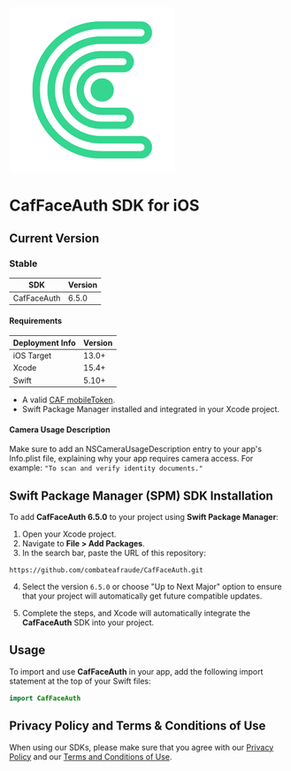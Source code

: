![Caf](https://github.com/combateafraude/iOS/raw/main/images/caf_icon.png)

# CafFaceAuth SDK for iOS

## Current Version

### Stable

| SDK            | Version |
| -------------- | ------- |
| CafFaceAuth   | 6.5.0   |

#### Requirements

| Deployment Info | Version       |
| --------------- | ------------- |
| iOS Target      | 13.0+         |
| Xcode           | 15.4+         |
| Swift           | 5.10+         |

- A valid [CAF mobileToken](https://docs.caf.io/sdks/access-token).
- Swift Package Manager installed and integrated in your Xcode project.

#### Camera Usage Description

Make sure to add an NSCameraUsageDescription entry to your app's Info.plist file, explaining why your app requires camera access. For example: `"To scan and verify identity documents."`

## Swift Package Manager (SPM) SDK Installation

To add **CafFaceAuth 6.5.0** to your project using **Swift Package Manager**:

1. Open your Xcode project.
2. Navigate to **File > Add Packages**.
3. In the search bar, paste the URL of this repository:
```console
https://github.com/combateafraude/CafFaceAuth.git
```
4. Select the version `6.5.0` or choose "Up to Next Major" option to ensure that your project will automatically get future compatible updates.

5. Complete the steps, and Xcode will automatically integrate the **CafFaceAuth** SDK into your project.

## Usage

To import and use **CafFaceAuth** in your app, add the following import statement at the top of your Swift files:

```swift
import CafFaceAuth
```

## Privacy Policy and Terms & Conditions of Use

When using our SDKs, please make sure that you agree with our [Privacy Policy](https://en.caf.io/politicas/politicas-de-privacidade) and our [Terms and Conditions of Use](https://en.caf.io/politicas/termos-e-condicoes-de-uso).
